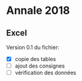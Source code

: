 # Annale 2018

## Excel

Version 0.1 du fichier: 

* [x] copie des tables
* [ ] ajout des consignes
* [ ] vérification des données